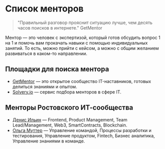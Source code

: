# **Список менторов**

> "Правильный разговор прояснит ситуацию лучше, чем десять часов поисков в интернете." GetMentor

Ментор — это человек с экспертизой, который готов обсудить вопрос 1 на 1 и помочь вам прокачать навыки с помощью индивидуальных занятий. То есть, можно прийти с кейсом, а можно с общим желанием развиваться в каком-то направлении. 

## Площадки для поиска ментора

- [GetMentor](https://getmentor.dev/) — это открытое сообщество IT-наставников, готовых делиться знаниями и опытом.
- [Solvery.io](https://solvery.io/) — сервис подбора менторов в сфере IT.

## Менторы Ростовского ИТ-сообщества

- [Денис Ильин](https://getmentor.dev/mentor/den-ilin-1098) — Frontend, Product Management, Team Lead/Management, Web3, SmartContracts, Blockchain.
- [Ольга Муттер](https://solvery.io/ru/mentor/olgakram) — Управление командой, Процессы разработки и тестирования, Управление продуктом, Fintech, Бизнес аналитика, Управление знаниями в команде.